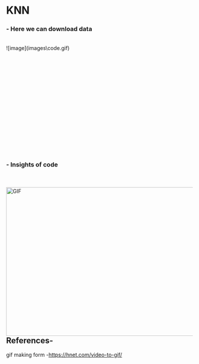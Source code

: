 # KNN
 ### - Here we can download data
<br />
 <!-- <img align="left" alt="GIF" src="https://github.com/HotuRam/KNN/blob/main/images/data%20pic.png?raw=true" width="600" height="400" /> -->
 ![image](images\code.gif)
<br />
<br />
<br />
<br />
<br />
<br />
<br />
<br />
<br />
<br />
<br />
<br />
<br />
<br />
<br />
<br />
<br />

###  - Insights of code
<br />
<br />
 <img align="left" alt="GIF" src="https://github.com/HotuRam/KNN/blob/main/images/code.gif?raw=true" width="600" height="400" />
 <br />
<br />
<br />
<br />
<br />
<br />
<br />
<br />
<br />
<br />
<br />
<br />
<br />
<br />
<br />
<br />
<br />

## References-

gif making form -https://hnet.com/video-to-gif/
